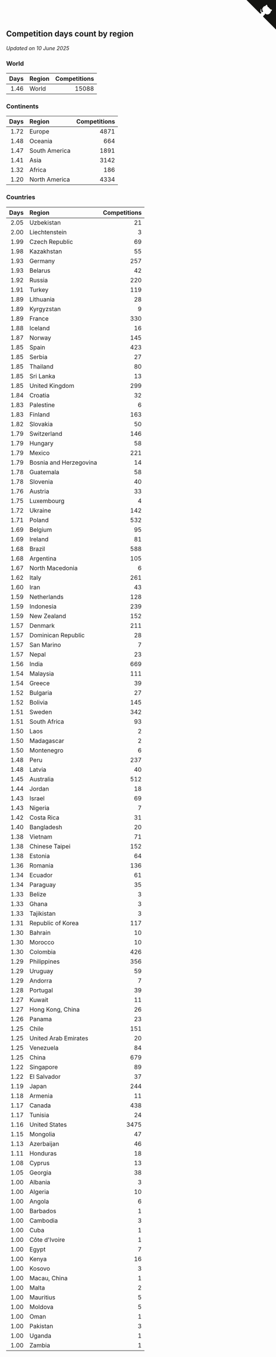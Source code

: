 ## Competition days count by region

*Updated on 10 June 2025*


### World

| Days | Region | Competitions |
| ---: | :--- | ---: |
| 1.46 | World | 15088 |

### Continents

| Days | Region | Competitions |
| ---: | :--- | ---: |
| 1.72 | Europe | 4871 |
| 1.48 | Oceania | 664 |
| 1.47 | South America | 1891 |
| 1.41 | Asia | 3142 |
| 1.32 | Africa | 186 |
| 1.20 | North America | 4334 |

### Countries

| Days | Region | Competitions |
| ---: | :--- | ---: |
| 2.05 | Uzbekistan | 21 |
| 2.00 | Liechtenstein | 3 |
| 1.99 | Czech Republic | 69 |
| 1.98 | Kazakhstan | 55 |
| 1.93 | Germany | 257 |
| 1.93 | Belarus | 42 |
| 1.92 | Russia | 220 |
| 1.91 | Turkey | 119 |
| 1.89 | Lithuania | 28 |
| 1.89 | Kyrgyzstan | 9 |
| 1.89 | France | 330 |
| 1.88 | Iceland | 16 |
| 1.87 | Norway | 145 |
| 1.85 | Spain | 423 |
| 1.85 | Serbia | 27 |
| 1.85 | Thailand | 80 |
| 1.85 | Sri Lanka | 13 |
| 1.85 | United Kingdom | 299 |
| 1.84 | Croatia | 32 |
| 1.83 | Palestine | 6 |
| 1.83 | Finland | 163 |
| 1.82 | Slovakia | 50 |
| 1.79 | Switzerland | 146 |
| 1.79 | Hungary | 58 |
| 1.79 | Mexico | 221 |
| 1.79 | Bosnia and Herzegovina | 14 |
| 1.78 | Guatemala | 58 |
| 1.78 | Slovenia | 40 |
| 1.76 | Austria | 33 |
| 1.75 | Luxembourg | 4 |
| 1.72 | Ukraine | 142 |
| 1.71 | Poland | 532 |
| 1.69 | Belgium | 95 |
| 1.69 | Ireland | 81 |
| 1.68 | Brazil | 588 |
| 1.68 | Argentina | 105 |
| 1.67 | North Macedonia | 6 |
| 1.62 | Italy | 261 |
| 1.60 | Iran | 43 |
| 1.59 | Netherlands | 128 |
| 1.59 | Indonesia | 239 |
| 1.59 | New Zealand | 152 |
| 1.57 | Denmark | 211 |
| 1.57 | Dominican Republic | 28 |
| 1.57 | San Marino | 7 |
| 1.57 | Nepal | 23 |
| 1.56 | India | 669 |
| 1.54 | Malaysia | 111 |
| 1.54 | Greece | 39 |
| 1.52 | Bulgaria | 27 |
| 1.52 | Bolivia | 145 |
| 1.51 | Sweden | 342 |
| 1.51 | South Africa | 93 |
| 1.50 | Laos | 2 |
| 1.50 | Madagascar | 2 |
| 1.50 | Montenegro | 6 |
| 1.48 | Peru | 237 |
| 1.48 | Latvia | 40 |
| 1.45 | Australia | 512 |
| 1.44 | Jordan | 18 |
| 1.43 | Israel | 69 |
| 1.43 | Nigeria | 7 |
| 1.42 | Costa Rica | 31 |
| 1.40 | Bangladesh | 20 |
| 1.38 | Vietnam | 71 |
| 1.38 | Chinese Taipei | 152 |
| 1.38 | Estonia | 64 |
| 1.36 | Romania | 136 |
| 1.34 | Ecuador | 61 |
| 1.34 | Paraguay | 35 |
| 1.33 | Belize | 3 |
| 1.33 | Ghana | 3 |
| 1.33 | Tajikistan | 3 |
| 1.31 | Republic of Korea | 117 |
| 1.30 | Bahrain | 10 |
| 1.30 | Morocco | 10 |
| 1.30 | Colombia | 426 |
| 1.29 | Philippines | 356 |
| 1.29 | Uruguay | 59 |
| 1.29 | Andorra | 7 |
| 1.28 | Portugal | 39 |
| 1.27 | Kuwait | 11 |
| 1.27 | Hong Kong, China | 26 |
| 1.26 | Panama | 23 |
| 1.25 | Chile | 151 |
| 1.25 | United Arab Emirates | 20 |
| 1.25 | Venezuela | 84 |
| 1.25 | China | 679 |
| 1.22 | Singapore | 89 |
| 1.22 | El Salvador | 37 |
| 1.19 | Japan | 244 |
| 1.18 | Armenia | 11 |
| 1.17 | Canada | 438 |
| 1.17 | Tunisia | 24 |
| 1.16 | United States | 3475 |
| 1.15 | Mongolia | 47 |
| 1.13 | Azerbaijan | 46 |
| 1.11 | Honduras | 18 |
| 1.08 | Cyprus | 13 |
| 1.05 | Georgia | 38 |
| 1.00 | Albania | 3 |
| 1.00 | Algeria | 10 |
| 1.00 | Angola | 6 |
| 1.00 | Barbados | 1 |
| 1.00 | Cambodia | 3 |
| 1.00 | Cuba | 1 |
| 1.00 | Côte d'Ivoire | 1 |
| 1.00 | Egypt | 7 |
| 1.00 | Kenya | 16 |
| 1.00 | Kosovo | 3 |
| 1.00 | Macau, China | 1 |
| 1.00 | Malta | 2 |
| 1.00 | Mauritius | 5 |
| 1.00 | Moldova | 5 |
| 1.00 | Oman | 1 |
| 1.00 | Pakistan | 3 |
| 1.00 | Uganda | 1 |
| 1.00 | Zambia | 1 |


<a href="https://github.com/jonatanklosko/wca_statistics" class="github-corner" aria-label="View source on Github"><svg width="80" height="80" viewBox="0 0 250 250" style="fill:#151513; color:#fff; position: absolute; top: 0; border: 0; right: 0;" aria-hidden="true"><path d="M0,0 L115,115 L130,115 L142,142 L250,250 L250,0 Z"></path><path d="M128.3,109.0 C113.8,99.7 119.0,89.6 119.0,89.6 C122.0,82.7 120.5,78.6 120.5,78.6 C119.2,72.0 123.4,76.3 123.4,76.3 C127.3,80.9 125.5,87.3 125.5,87.3 C122.9,97.6 130.6,101.9 134.4,103.2" fill="currentColor" style="transform-origin: 130px 106px;" class="octo-arm"></path><path d="M115.0,115.0 C114.9,115.1 118.7,116.5 119.8,115.4 L133.7,101.6 C136.9,99.2 139.9,98.4 142.2,98.6 C133.8,88.0 127.5,74.4 143.8,58.0 C148.5,53.4 154.0,51.2 159.7,51.0 C160.3,49.4 163.2,43.6 171.4,40.1 C171.4,40.1 176.1,42.5 178.8,56.2 C183.1,58.6 187.2,61.8 190.9,65.4 C194.5,69.0 197.7,73.2 200.1,77.6 C213.8,80.2 216.3,84.9 216.3,84.9 C212.7,93.1 206.9,96.0 205.4,96.6 C205.1,102.4 203.0,107.8 198.3,112.5 C181.9,128.9 168.3,122.5 157.7,114.1 C157.9,116.9 156.7,120.9 152.7,124.9 L141.0,136.5 C139.8,137.7 141.6,141.9 141.8,141.8 Z" fill="currentColor" class="octo-body"></path></svg></a><style>.github-corner:hover .octo-arm{animation:octocat-wave 560ms ease-in-out}@keyframes octocat-wave{0%,100%{transform:rotate(0)}20%,60%{transform:rotate(-25deg)}40%,80%{transform:rotate(10deg)}}@media (max-width:500px){.github-corner:hover .octo-arm{animation:none}.github-corner .octo-arm{animation:octocat-wave 560ms ease-in-out}}</style>
